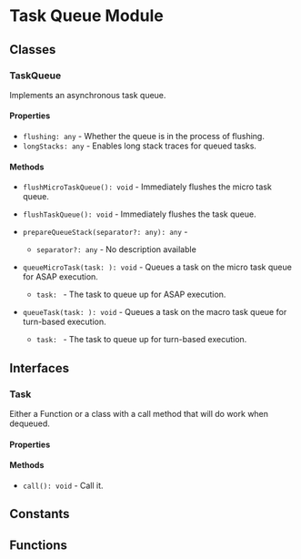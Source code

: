 # Task Queue Module

## Classes


### TaskQueue

Implements an asynchronous task queue.

#### Properties

* `flushing: any` - Whether the queue is in the process of flushing.
* `longStacks: any` - Enables long stack traces for queued tasks.

#### Methods


* `flushMicroTaskQueue(): void` - Immediately flushes the micro task queue.


* `flushTaskQueue(): void` - Immediately flushes the task queue.


* `prepareQueueStack(separator?: any): any` - 
  * `separator?: any` - No description available


* `queueMicroTask(task: ): void` - Queues a task on the micro task queue for ASAP execution.
  * `task: ` - The task to queue up for ASAP execution.



* `queueTask(task: ): void` - Queues a task on the macro task queue for turn-based execution.
  * `task: ` - The task to queue up for turn-based execution.




## Interfaces


### Task

Either a Function or a class with a call method that will do work when dequeued.

#### Properties


#### Methods


* `call(): void` - Call it.



## Constants


## Functions

